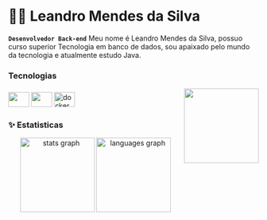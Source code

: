 # 👨‍💻 Leandro Mendes da Silva
**`Desenvolvedor Back-end`**
Meu nome é Leandro Mendes da Silva, possuo curso superior Tecnologia em banco de dados, sou apaixado pelo mundo da tecnologia e atualmente estudo Java.

### Tecnologias

<img align="right" height="150" src="https://media4.giphy.com/media/aEwLTJvYxwo1L09oyP/giphy.gif?cid=ecf05e47fwelohukcct7silvl020luep0h4z0v6mqbolsp9q&rid=giphy.gif&ct=g"/>

###

<div align="left">
  <img src="https://cdn.jsdelivr.net/gh/devicons/devicon@latest/icons/java/java-original.svg" height="30" width="42"/>
<img src="https://cdn.jsdelivr.net/gh/devicons/devicon@latest/icons/spring/spring-original.svg" height="30" width="42"/>
  <img src="https://cdn.jsdelivr.net/gh/devicons/devicon/icons/docker/docker-original.svg" height="30" width="42" alt="docker logo"  />
</div>

### ✨ Estatisticas

<div align="center">
  <img src="https://github-readme-stats.vercel.app/api?username=leandromendes25&show_icons=true&theme=radical&locale=pt-br" height="150" alt="stats graph"  />
  <img src="https://github-readme-stats.vercel.app/api/top-langs?locale=pt-br&hide_title=false&layout=compact&card_width=320&langs_count=5&theme=radical&hide_border=false&username=leandromendes25" height="150" alt="languages graph"  />
  
</div>
